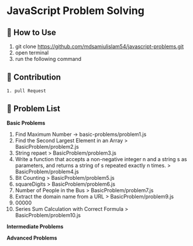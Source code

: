 # JavaScript Problem Solving
## 🚀 How to Use
1. git clone https://github.com/mdsamiulislam54/javascript-problems.git
2. open terminal 
3. run the following command

## 🤝 Contribution
    1. pull Request 
## 📝 Problem List
 **Basic Problems**  
 1. Find Maximum Number → basic-problems/problem1.js
 2. Find the Second Largest Element in an Array > BasicProblem/problem2.js
 3. String repaet > BasicProblem/problem3.js
 4. Write a function that accepts a non-negative integer n and a string s as parameters, and returns a string of s repeated exactly n times. > BasicProblem/problem4.js
 5. Bit Counting > BasicProblem/problem5.js
 6. squareDigits > BasicProblem/problem6.js
 7. Number of People in the Bus > BasicProblem/problem7.js
 8. Extract the domain name from a URL > BasicProblem/problem9.js
 9. 00000
 10. Series Sum Calculation with Correct Formula > BasicProblem/problem10.js


**Intermediate Problems**

**Advanced Problems**


